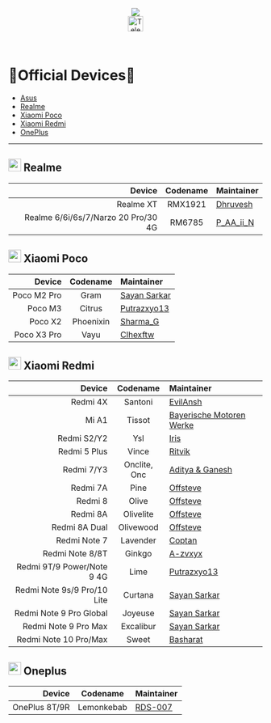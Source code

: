 <p align="center">
  <img src="https://user-images.githubusercontent.com/87426352/157710326-991ecb31-65cf-460b-b3ec-d6ddad1edbdb.png">
  <br/>
  <a href="https://telegram.me/projectblaze">
    <img src="https://img.shields.io/badge/-ProjectBlaze-blue?style=flat&logo=Telegram&logoColor=white" alt="Telegram Badge" height="30"/>
    <a/>
    
<p/>
<br/>
 

# :iphone:Official Devices:iphone:
- [Asus](#-asus)
- [Realme](#-realme)
- [Xiaomi Poco](#-xiaomi-poco)
- [Xiaomi Redmi](#-xiaomi-redmi)
- [OnePlus](#-OnePlus)

---


## <img src="logos/realme.png" height="25"> Realme

Device       | Codename | Maintainer
------------:|:--------:|:----------
Realme XT    | RMX1921  | [Dhruvesh](https://telegram.me/dhruvesh_23)
Realme 6/6i/6s/7/Narzo 20 Pro/30 4G | RM6785 | [P_AA_ii_N](https://telegram.me/P_AA_ii_N)

## <img src="logos/poco.svg" height="25"> Xiaomi Poco

Device      | Codename     | Maintainer
-----------:|:------------:|:------
Poco M2 Pro | Gram         | [Sayan Sarkar](https://telegram.me/SKORPION_29)
Poco M3     | Citrus       | [Putrazxyo13](https://telegram.me/putrazxyo13)
Poco X2     | Phoenixin    | [Sharma_G](https://telegram.me/Sharma_G04)
Poco X3 Pro | Vayu         | [Clhexftw](https://telegram.me/clhex_chat)


## <img src="logos/redmi_mi.svg" height="25"> Xiaomi Redmi

 Device                     |Codename      | Maintainer 
 --------------------------:|:------------:|:-----------------
 Redmi 4X                   | Santoni      | [EvilAnsh](https://telegram.me/EvilAnsh) 
 Mi A1                      | Tissot       | [Bayerische Motoren Werke](https://telegram.me/bmwtheseries)
 Redmi S2/Y2                | Ysl          | [Iris](https://telegram.me/Iris041)
 Redmi 5 Plus               | Vince        | [Ritvik](https://telegram.me/ritvik_ch)
 Redmi 7/Y3                 | Onclite, Onc | [Aditya & Ganesh](https://telegram.me/ganesh314159)
 Redmi 7A                   | Pine         | [Offsteve](https://telegram.me/offsteve)
 Redmi 8                    | Olive        | [Offsteve](https://telegram.me/offsteve)
 Redmi 8A                   | Olivelite    | [Offsteve](https://telegram.me/offsteve)
 Redmi 8A Dual              | Olivewood    | [Offsteve](https://telegram.me/offsteve)
 Redmi Note 7               | Lavender     | [Coptan](https://telegram.me/AlCoptan99)
 Redmi Note 8/8T            | Ginkgo       | [A-zvxyx](https://telegram.me/Azvxyx)
 Redmi 9T/9 Power/Note 9 4G | Lime         | [Putrazxyo13](https://telegram.me/putrazxyo13)
 Redmi Note 9s/9 Pro/10 Lite  | Curtana      | [Sayan Sarkar](https://telegram.me/SKORPION_29)
 Redmi Note 9 Pro Global     | Joyeuse       | [Sayan Sarkar](https://telegram.me/SKORPION_29)
 Redmi Note 9 Pro Max        | Excalibur    | [Sayan Sarkar](https://telegram.me/SKORPION_29)
 Redmi Note 10 Pro/Max      | Sweet        | [Basharat](https://telegram.me/basharatbuilds)
 

## <img src="logos/oneplus.png" height="25"> Oneplus

 Device                     |Codename      | Maintainer 
 --------------------------:|:------------:|:-----------------
 OnePlus 8T/9R              | Lemonkebab   | [RDS-007](https://telegram.me/RDS_07)
